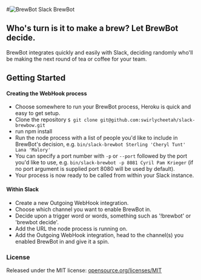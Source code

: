 #![BrewBot][1] Slack BrewBot

## Who's turn is it to make a brew? Let BrewBot decide.

BrewBot integrates quickly and easily with Slack, deciding randomly who'll be making the next round of tea or coffee for your team.

## Getting Started

#### Creating the WebHook process

* Choose somewhere to run your BrewBot process, Heroku is quick and easy to get setup.
* Clone the repository `$ git clone git@github.com:swirlycheetah/slack-brewbow.git`
* run npm install
* Run the node process with a list of people you'd like to include in BrewBot's decision, e.g. `bin/slack-brewbot Sterling 'Cheryl Tunt' Lana 'Malory'`
* You can specify a port number with `-p` or `--port` followed by the port you'd like to use, e.g. `bin/slack-brewbot -p 8081 Cyril Pam Krieger` (if no port argument is supplied port 8080 will be used by default).
* Your process is now ready to be called from within your Slack instance.

#### Within Slack

* Create a new Outgoing WebHook integration.
* Choose which channel you want to enable BrewBot in.
* Decide upon a trigger word or words, something such as '!brewbot' or 'brewbot decide'.
* Add the URL the node process is running on.
* Add the Outgoing WebHook integration, head to the channel(s) you enabled BrewBot in and give it a spin.

### License

Released under the MIT license: [opensource.org/licenses/MIT][2]

  [1]: http://i.imgur.com/KTB3ZVm.png
  [2]: http://opensource.org/licenses/MIT
